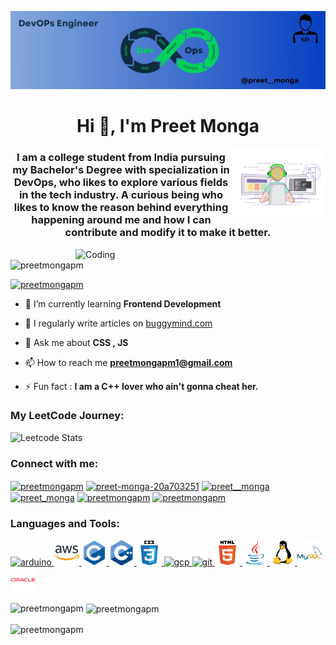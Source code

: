 ![MasterHead](https://github.com/PreetMongaPM/PreetMongaPM/blob/main/Banner.jpg)
<h1 align="center">Hi 👋, I'm Preet Monga</h1>
<img align="right" alt="Coding" width="150" src="https://github.com/PreetMongaPM/PreetMongaPM/blob/main/Coder.gif"/>
<h3 align="center">I am a college student from India pursuing my Bachelor's Degree with specialization in DevOps, who likes to explore various fields in the tech industry. A curious being who likes to know the reason behind everything happening around me and how I can contribute and modify it to make it better.</h3>
<img align="right" alt="Coding" width="400" src="https://buggymind.com/wp-content/uploads/2024/01/image-7.png"/>
<p align="left"> <img src="https://komarev.com/ghpvc/?username=preetmongapm&label=Profile%20views&color=0e75b6&style=flat" alt="preetmongapm" /> </p>
<p align="left"> <a href="https://twitter.com/preetmongapm" target="blank"><img src="https://img.shields.io/twitter/follow/preetmongapm?logo=twitter&style=for-the-badge" alt="preetmongapm" /></a> </p>

- 🌱 I’m currently learning **Frontend Development**

- 📝 I regularly write articles on [buggymind.com](buggymind.com)

- 💬 Ask me about **CSS , JS**

- 📫 How to reach me **preetmongapm1@gmail.com**

- ⚡ Fun fact : **I am a C++ lover who ain't gonna cheat her.**
<h3 align="left">My LeetCode Journey: </h3>

 ![Leetcode Stats](https://leetcard.jacoblin.cool/PreetMongaPM)

<h3 align="left">Connect with me:</h3>
<p align="left">
<a href="https://twitter.com/preetmongapm" target="blank"><img align="center" src="https://raw.githubusercontent.com/rahuldkjain/github-profile-readme-generator/master/src/images/icons/Social/twitter.svg" alt="preetmongapm" height="30" width="40" /></a>
<a href="https://linkedin.com/in/preet-monga-20a703251" target="blank"><img align="center" src="https://raw.githubusercontent.com/rahuldkjain/github-profile-readme-generator/master/src/images/icons/Social/linked-in-alt.svg" alt="preet-monga-20a703251" height="30" width="40" /></a>
<a href="https://instagram.com/preet__monga" target="blank"><img align="center" src="https://raw.githubusercontent.com/rahuldkjain/github-profile-readme-generator/master/src/images/icons/Social/instagram.svg" alt="preet__monga" height="30" width="40" /></a>
<a href="https://www.codechef.com/users/preet_monga" target="blank"><img align="center" src="https://cdn.jsdelivr.net/npm/simple-icons@3.1.0/icons/codechef.svg" alt="preet_monga" height="30" width="40" /></a>
<a href="https://www.leetcode.com/preetmongapm" target="blank"><img align="center" src="https://raw.githubusercontent.com/rahuldkjain/github-profile-readme-generator/master/src/images/icons/Social/leet-code.svg" alt="preetmongapm" height="30" width="40" /></a>
<a href="https://auth.geeksforgeeks.org/user/preetmongapm" target="blank"><img align="center" src="https://raw.githubusercontent.com/rahuldkjain/github-profile-readme-generator/master/src/images/icons/Social/geeks-for-geeks.svg" alt="preetmongapm" height="30" width="40" /></a>
</p>

<h3 align="left">Languages and Tools:</h3>
<p align="left"> <a href="https://www.arduino.cc/" target="_blank" rel="noreferrer"> <img src="https://cdn.worldvectorlogo.com/logos/arduino-1.svg" alt="arduino" width="40" height="40"/> </a> <a href="https://aws.amazon.com" target="_blank" rel="noreferrer"> <img src="https://raw.githubusercontent.com/devicons/devicon/master/icons/amazonwebservices/amazonwebservices-original-wordmark.svg" alt="aws" width="40" height="40"/> </a> <a href="https://www.cprogramming.com/" target="_blank" rel="noreferrer"> <img src="https://raw.githubusercontent.com/devicons/devicon/master/icons/c/c-original.svg" alt="c" width="40" height="40"/> </a> <a href="https://www.w3schools.com/cpp/" target="_blank" rel="noreferrer"> <img src="https://raw.githubusercontent.com/devicons/devicon/master/icons/cplusplus/cplusplus-original.svg" alt="cplusplus" width="40" height="40"/> </a> <a href="https://www.w3schools.com/css/" target="_blank" rel="noreferrer"> <img src="https://raw.githubusercontent.com/devicons/devicon/master/icons/css3/css3-original-wordmark.svg" alt="css3" width="40" height="40"/> </a> <a href="https://cloud.google.com" target="_blank" rel="noreferrer"> <img src="https://www.vectorlogo.zone/logos/google_cloud/google_cloud-icon.svg" alt="gcp" width="40" height="40"/> </a> <a href="https://git-scm.com/" target="_blank" rel="noreferrer"> <img src="https://www.vectorlogo.zone/logos/git-scm/git-scm-icon.svg" alt="git" width="40" height="40"/> </a> <a href="https://www.w3.org/html/" target="_blank" rel="noreferrer"> <img src="https://raw.githubusercontent.com/devicons/devicon/master/icons/html5/html5-original-wordmark.svg" alt="html5" width="40" height="40"/> </a> <a href="https://www.java.com" target="_blank" rel="noreferrer"> <img src="https://raw.githubusercontent.com/devicons/devicon/master/icons/java/java-original.svg" alt="java" width="40" height="40"/> </a> <a href="https://www.linux.org/" target="_blank" rel="noreferrer"> <img src="https://raw.githubusercontent.com/devicons/devicon/master/icons/linux/linux-original.svg" alt="linux" width="40" height="40"/> </a> <a href="https://www.mysql.com/" target="_blank" rel="noreferrer"> <img src="https://raw.githubusercontent.com/devicons/devicon/master/icons/mysql/mysql-original-wordmark.svg" alt="mysql" width="40" height="40"/> </a> <a href="https://www.oracle.com/" target="_blank" rel="noreferrer"> <img src="https://raw.githubusercontent.com/devicons/devicon/master/icons/oracle/oracle-original.svg" alt="oracle" width="40" height="40"/> </a> </p>

<p><img align="left" src="https://github-readme-stats.vercel.app/api/top-langs?username=preetmongapm&show_icons=true&locale=en&layout=compact" alt="preetmongapm" /></p>

<p>&nbsp;<img align="center" src="https://github-readme-stats.vercel.app/api?username=preetmongapm&show_icons=true&locale=en" alt="preetmongapm" /></p>

<p><img align="center" src="https://github-readme-streak-stats.herokuapp.com/?user=preetmongapm&" alt="preetmongapm" /></p>
